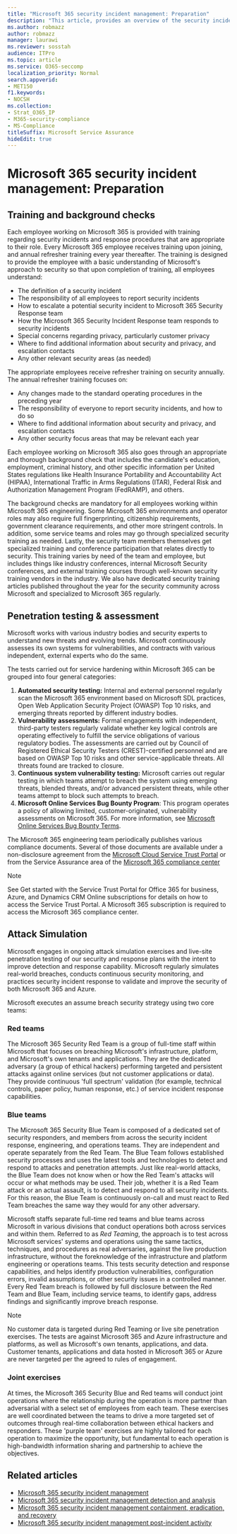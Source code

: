 ```yaml
---
title: "Microsoft 365 security incident management: Preparation"
description: "This article, provides an overview of the security incident management preparation process in Microsoft 365."
ms.author: robmazz
author: robmazz
manager: laurawi
ms.reviewer: sosstah
audience: ITPro
ms.topic: article
ms.service: O365-seccomp
localization_priority: Normal
search.appverid:
- MET150
f1.keywords:
- NOCSH
ms.collection:
- Strat_O365_IP
- M365-security-compliance
- MS-Compliance
titleSuffix: Microsoft Service Assurance
hideEdit: true
---
```


# Microsoft 365 security incident management: Preparation

## Training and background checks

Each employee working on Microsoft 365 is provided with training regarding security incidents and response procedures that are appropriate to their role. Every Microsoft 365 employee receives training upon joining, and annual refresher training every year thereafter. The training is designed to provide the employee with a basic understanding of Microsoft's approach to security so that upon completion of training, all employees understand:

- The definition of a security incident
- The responsibility of all employees to report security incidents
- How to escalate a potential security incident to Microsoft 365 Security Response team
- How the Microsoft 365 Security Incident Response team responds to security incidents
- Special concerns regarding privacy, particularly customer privacy
- Where to find additional information about security and privacy, and escalation contacts
- Any other relevant security areas (as needed)

The appropriate employees receive refresher training on security annually. The annual refresher training focuses on:

- Any changes made to the standard operating procedures in the preceding year
- The responsibility of everyone to report security incidents, and how to do so
- Where to find additional information about security and privacy, and escalation contacts
- Any other security focus areas that may be relevant each year

Each employee working on Microsoft 365 also goes through an appropriate and thorough background check that includes the candidate's education, employment, criminal history, and other specific information per United States regulations like Health Insurance Portability and Accountability Act (HIPAA), International Traffic in Arms Regulations (ITAR), Federal Risk and Authorization Management Program (FedRAMP), and others.

The background checks are mandatory for all employees working within Microsoft 365 engineering. Some Microsoft 365 environments and operator roles may also require full fingerprinting, citizenship requirements, government clearance requirements, and other more stringent controls. In addition, some service teams and roles may go through specialized security training as needed. Lastly, the security team members themselves get specialized training and conference participation that relates directly to security. This training varies by need of the team and employee, but includes things like industry conferences, internal Microsoft Security conferences, and external training courses through well-known security training vendors in the industry. We also have dedicated security training articles published throughout the year for the security community across Microsoft and specialized to Microsoft 365 regularly.

## Penetration testing & assessment

Microsoft works with various industry bodies and security experts to understand new threats and evolving trends. Microsoft continuously assesses its own systems for vulnerabilities, and contracts with various independent, external experts who do the same.

The tests carried out for service hardening within Microsoft 365 can be grouped into four general categories:

1. **Automated security testing:** Internal and external personnel regularly scan the Microsoft 365 environment based on Microsoft SDL practices, Open Web Application Security Project (OWASP) Top 10 risks, and emerging threats reported by different industry bodies.
2. **Vulnerability assessments:** Formal engagements with independent, third-party testers regularly validate whether key logical controls are operating effectively to fulfill the service obligations of various regulatory bodies. The assessments are carried out by Council of Registered Ethical Security Testers (CREST)-certified personnel and are based on OWASP Top 10 risks and other service-applicable threats. All threats found are tracked to closure.
3. **Continuous system vulnerability testing:** Microsoft carries out regular testing in which teams attempt to breach the system using emerging threats, blended threats, and/or advanced persistent threats, while other teams attempt to block such attempts to breach.
4. **Microsoft Online Services Bug Bounty Program**: This program operates a policy of allowing limited, customer-originated, vulnerability assessments on Microsoft 365. For more information, see [Microsoft Online Services Bug Bounty Terms](https://www.microsoft.com/msrc/bounty-terms).

The Microsoft 365 engineering team periodically publishes various compliance documents. Several of those documents are available under a non-disclosure agreement from the [Microsoft Cloud Service Trust Portal](https://aka.ms/STP) or from the Service Assurance area of the [Microsoft 365 compliance center](https://compliance.office.com)

>[!NOTE]
>See Get started with the Service Trust Portal for Office 365 for business, Azure, and Dynamics CRM Online subscriptions for details on how to access the Service Trust Portal. A Microsoft 365 subscription is required to access the Microsoft 365 compliance center.

## Attack Simulation

Microsoft engages in ongoing attack simulation exercises and live-site penetration testing of our security and response plans with the intent to improve detection and response capability. Microsoft regularly simulates real-world breaches, conducts continuous security monitoring, and practices security incident response to validate and improve the security of both Microsoft 365 and Azure.

Microsoft executes an assume breach security strategy using two core teams:

### Red teams

The Microsoft 365 Security Red Team is a group of full-time staff within Microsoft that focuses on breaching Microsoft's infrastructure, platform, and Microsoft's own tenants and applications. They are the dedicated adversary (a group of ethical hackers) performing targeted and persistent attacks against online services (but not customer applications or data). They provide continuous 'full spectrum' validation (for example, technical controls, paper policy, human response, etc.) of service incident response capabilities.

### Blue teams

The Microsoft 365 Security Blue Team is composed of a dedicated set of security responders, and members from across the security incident response, engineering, and operations teams. They are independent and operate separately from the Red Team. The Blue Team follows established security processes and uses the latest tools and technologies to detect and respond to attacks and penetration attempts. Just like real-world attacks, the Blue Team does not know when or how the Red Team's attacks will occur or what methods may be used. Their job, whether it is a Red Team attack or an actual assault, is to detect and respond to all security incidents. For this reason, the Blue Team is continuously on-call and must react to Red Team breaches the same way they would for any other adversary.

Microsoft staffs separate full-time red teams and blue teams across Microsoft in various divisions that conduct operations both across services and within them. Referred to as *Red Teaming*, the approach is to test across Microsoft services' systems and operations using the same tactics, techniques, and procedures as real adversaries, against the live production infrastructure, without the foreknowledge of the infrastructure and platform engineering or operations teams. This tests security detection and response capabilities, and helps identify production vulnerabilities, configuration errors, invalid assumptions, or other security issues in a controlled manner. Every Red Team breach is followed by full disclosure between the Red Team and Blue Team, including service teams, to identify gaps, address findings and significantly improve breach response.

>[!NOTE]
>No customer data is targeted during Red Teaming or live site penetration exercises. The tests are against Microsoft 365 and Azure infrastructure and platforms, as well as Microsoft's own tenants, applications, and data. Customer tenants, applications and data hosted in Microsoft 365 or Azure are never targeted per the agreed to rules of engagement.

### Joint exercises

At times, the Microsoft 365 Security Blue and Red teams will conduct joint operations where the relationship during the operation is more partner than adversarial with a select set of employees from each team. These exercises are well coordinated between the teams to drive a more targeted set of outcomes through real-time collaboration between ethical hackers and responders. These 'purple team' exercises are highly tailored for each operation to maximize the opportunity, but fundamental to each operation is high-bandwidth information sharing and partnership to achieve the objectives.

## Related articles

- [Microsoft 365 security incident management](assurance-security-incident-management.md)
- [Microsoft 365 security incident management detection and analysis](assurance-sim-detection-analysis.md)
- [Microsoft 365 security incident management containment, eradication, and recovery](assurance-sim-containment-eradication-recovery.md)
- [Microsoft 365 security incident management post-incident activity](assurance-sim-post-incident-activity.md)

